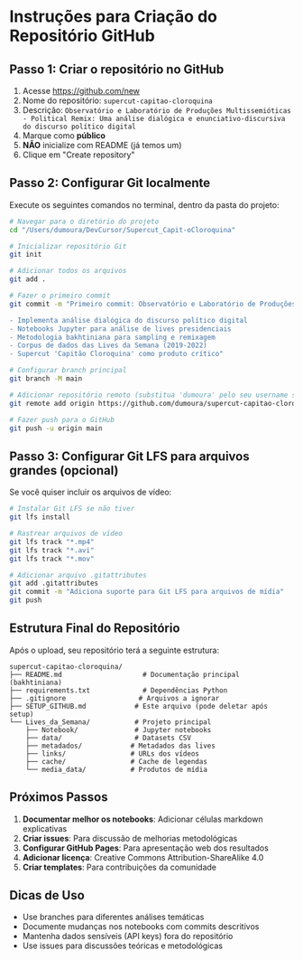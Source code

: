 # Instruções para Criação do Repositório GitHub

## Passo 1: Criar o repositório no GitHub

1. Acesse https://github.com/new
2. Nome do repositório: `supercut-capitao-cloroquina`
3. Descrição: `Observatório e Laboratório de Produções Multissemióticas - Political Remix: Uma análise dialógica e enunciativo-discursiva do discurso político digital`
4. Marque como **público**
5. **NÃO** inicialize com README (já temos um)
6. Clique em "Create repository"

## Passo 2: Configurar Git localmente

Execute os seguintes comandos no terminal, dentro da pasta do projeto:

```bash
# Navegar para o diretório do projeto
cd "/Users/dumoura/DevCursor/Supercut_Capit-oCloroquina"

# Inicializar repositório Git
git init

# Adicionar todos os arquivos
git add .

# Fazer o primeiro commit
git commit -m "Primeiro commit: Observatório e Laboratório de Produções Multissemióticas

- Implementa análise dialógica do discurso político digital
- Notebooks Jupyter para análise de lives presidenciais
- Metodologia bakhtiniana para sampling e remixagem
- Corpus de dados das Lives da Semana (2019-2022)
- Supercut 'Capitão Cloroquina' como produto crítico"

# Configurar branch principal
git branch -M main

# Adicionar repositório remoto (substitua 'dumoura' pelo seu username se diferente)
git remote add origin https://github.com/dumoura/supercut-capitao-cloroquina.git

# Fazer push para o GitHub
git push -u origin main
```

## Passo 3: Configurar Git LFS para arquivos grandes (opcional)

Se você quiser incluir os arquivos de vídeo:

```bash
# Instalar Git LFS se não tiver
git lfs install

# Rastrear arquivos de vídeo
git lfs track "*.mp4"
git lfs track "*.avi"
git lfs track "*.mov"

# Adicionar arquivo .gitattributes
git add .gitattributes
git commit -m "Adiciona suporte para Git LFS para arquivos de mídia"
git push
```

## Estrutura Final do Repositório

Após o upload, seu repositório terá a seguinte estrutura:

```
supercut-capitao-cloroquina/
├── README.md                    # Documentação principal (bakhtiniana)
├── requirements.txt             # Dependências Python
├── .gitignore                  # Arquivos a ignorar
├── SETUP_GITHUB.md            # Este arquivo (pode deletar após setup)
└── Lives_da_Semana/           # Projeto principal
    ├── Notebook/              # Jupyter notebooks
    ├── data/                  # Datasets CSV
    ├── metadados/            # Metadados das lives
    ├── links/                # URLs dos vídeos
    ├── cache/                # Cache de legendas
    └── media_data/           # Produtos de mídia
```

## Próximos Passos

1. **Documentar melhor os notebooks**: Adicionar células markdown explicativas
2. **Criar issues**: Para discussão de melhorias metodológicas
3. **Configurar GitHub Pages**: Para apresentação web dos resultados
4. **Adicionar licença**: Creative Commons Attribution-ShareAlike 4.0
5. **Criar templates**: Para contribuições da comunidade

## Dicas de Uso

- Use branches para diferentes análises temáticas
- Documente mudanças nos notebooks com commits descritivos
- Mantenha dados sensíveis (API keys) fora do repositório
- Use issues para discussões teóricas e metodológicas
